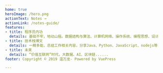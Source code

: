 ```yaml
---
home: true
heroImage: /hero.png
actionText: Notes →
actionLink: /notes-guide/
features:
- title: 程序员内功
  details: 基础不牢，地动山摇。数据结构与算法、计算机网络、操作系统、编程思想、设计模式......
- title: 技术栈博文
  details: 一精多能，总结工作相关内容，分享Java、Python、JavaScript、nodejs等技术博文。
- title: 未来
  details: “价值互联网”时代，大数据、AI、区块链......
footer: Copyright © 2019 温万龙- Powered by VuePress 

---
```


